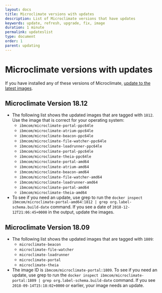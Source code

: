 ```yaml
---
layout: docs
title: Microclimate versions with updates
description: List of Microclimate versions that have updates
keywords: update, refresh, upgrade, fix, image
duration: 1 minute
permalink: updateslist
type: document
order: 1
parent: updating
---
```


# Microclimate versions with updates
If you have installed any of these versions of Microclimate, [update to the latest images](updating).

## Microclimate Version 18.12

* The following list shows the updated images that are tagged with `1812`. Use the image that is correct for your operating system:
  * `ibmcom/microclimate-portal-ppc64le`
  * `ibmcom/microclimate-atrium-ppc64le`
  * `ibmcom/microclimate-beacon-ppc64le`
  * `ibmcom/microclimate-file-watcher-ppc64le`
  * `ibmcom/microclimate-loadrunner-ppc64le`
  * `ibmcom/microclimate-portal-ppc64le`
  * `ibmcom/microclimate-theia-ppc64le`
  * `ibmcom/microclimate-portal-amd64`
  * `ibmcom/microclimate-atrium-amd64`
  * `ibmcom/microclimate-beacon-amd64`
  * `ibmcom/microclimate-file-watcher-amd64`
  * `ibmcom/microclimate-loadrunner-amd64`
  * `ibmcom/microclimate-portal-amd64`
  * `ibmcom/microclimate-theia-amd64`
* To see if you need an update, use grep to run the `docker inspect ibmcom/microclimate-portal-amd64:1812 | grep org.label-schema.build-date` command. If you see a date of `2018-12-12T21:06:45+0000` in the output, update the images.

## Microclimate Version 18.09

* The following list shows the updated images that are tagged with `1809`:
  * `microclimate-beacon`
  * `microclimate-file-watcher`
  * `microclimate-loadrunner`
  * `microclimate-portal`
  * `microclimate-theia`
* The image ID is `ibmcom/microclimate-portal:1809`. To see if you need an update, use grep to run the `docker inspect ibmcom/microclimate-portal:1809 | grep org.label-schema.build-date` command. If you see `2018-09-14T15:18:02+0000` or earlier, your image needs an update.
